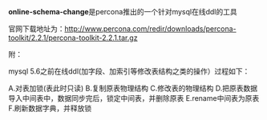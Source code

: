 **online-schema-change**是percona推出的一个针对mysql在线ddl的工具

官网下载地址为：http://www.percona.com/redir/downloads/percona-toolkit/2.2.1/percona-toolkit-2.2.1.tar.gz



附：

mysql 5.6之前在线ddl(加字段、加索引等修改表结构之类的操作）过程如下：

 A.对表加锁(表此时只读)
B.复制原表物理结构
C.修改表的物理结构
D.把原表数据导入中间表中，数据同步完后，锁定中间表，并删除原表
E.rename中间表为原表
F.刷新数据字典，并释放锁

